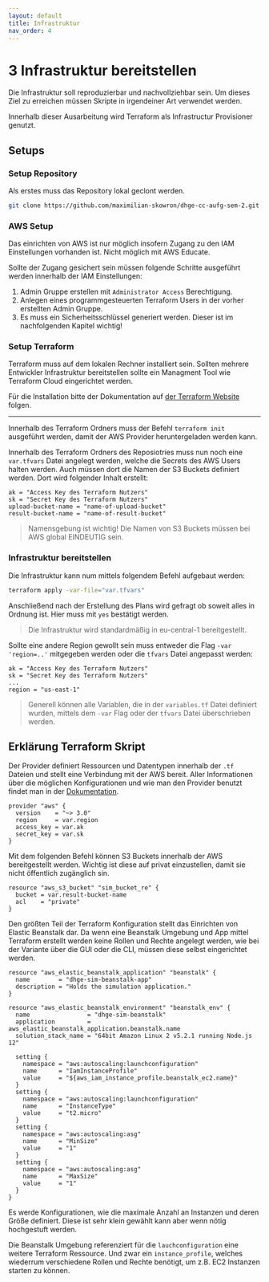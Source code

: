 ```yaml
---
layout: default
title: Infrastruktur
nav_order: 4
---
```


# 3 Infrastruktur bereitstellen

Die Infrastruktur soll reproduzierbar und nachvollziehbar sein.
Um dieses Ziel zu erreichen müssen Skripte in irgendeiner Art verwendet werden.

Innerhalb dieser Ausarbeitung wird Terraform als Infrastructur Provisioner genutzt.

## Setups

### Setup Repository

Als erstes muss das Repository lokal geclont werden.

```bash
git clone https://github.com/maximilian-skowron/dhge-cc-aufg-sem-2.git && cd dhge-cc-aufg-sem-2
```

### AWS Setup

Das einrichten von AWS ist nur möglich insofern Zugang zu den IAM Einstellungen vorhanden ist. Nicht möglich mit AWS Educate.

Sollte der Zugang gesichert sein müssen folgende Schritte ausgeführt werden innerhalb der IAM Einstellungen:

1. Admin Gruppe erstellen mit `Administrator Access` Berechtigung.
2. Anlegen eines programmgesteuerten Terraform Users in der vorher erstellten Admin Gruppe.
3. Es muss ein Sicherheitsschlüssel generiert werden. Dieser ist im nachfolgenden Kapitel wichtig!

### Setup Terraform

Terraform muss auf dem lokalen Rechner installiert sein.
Sollten mehrere Entwickler Infrastruktur bereitstellen sollte ein Managment Tool wie Terraform Cloud eingerichtet werden.

Für die Installation bitte der Dokumentation auf [der Terraform Website](https://www.terraform.io/docs/enterprise/install/installer.html) folgen.

---

Innerhalb des Terraform Ordners muss der Befehl `terraform init` ausgeführt werden, damit der AWS Provider heruntergeladen werden kann.

Innerhalb des Terraform Ordners des Reposiotries muss nun noch eine `var.tfvars` Datei angelegt werden, welche die Secrets des AWS Users halten werden. 
Auch müssen dort die Namen der S3 Buckets definiert werden.
Dort wird folgender Inhalt erstellt:

```
ak = "Access Key des Terraform Nutzers"
sk = "Secret Key des Terraform Nutzers"
upload-bucket-name = "name-of-upload-bucket"
result-bucket-name = "name-of-result-bucket"
```

> Namensgebung ist wichtig! Die Namen von S3 Buckets müssen bei AWS global EINDEUTIG sein.

### Infrastruktur bereitstellen

Die Infrastruktur kann num mittels folgendem Befehl aufgebaut werden:

```bash
terraform apply -var-file="var.tfvars"
```

Anschließend nach der Erstellung des Plans wird gefragt ob soweit alles in Ordnung ist.
Hier muss mit `yes` bestätigt werden.

> Die Infrastruktur wird standardmäßig in eu-central-1 bereitgestellt.

Sollte eine andere Region gewollt sein muss entweder die Flag `-var 'region=..'` mitgegeben werden oder die `tfvars` Datei angepasst werden:

```
ak = "Access Key des Terraform Nutzers"
sk = "Secret Key des Terraform Nutzers"
...
region = "us-east-1"
```

> Generell können alle Variablen, die in der `variables.tf` Datei definiert wurden, mittels dem `-var` Flag oder der `tfvars` Datei überschrieben werden.

## Erklärung Terraform Skript

Der Provider definiert Ressourcen und Datentypen innerhalb der `.tf` Dateien und stellt eine Verbindung mit der AWS bereit.
Aller Informationen über die möglichen Konfigurationen und wie man den Provider benutzt findet man in der [Dokumentation](https://registry.terraform.io/providers/hashicorp/aws/latest/docs).

```hcl
provider "aws" {
  version    = "~> 3.0"
  region     = var.region
  access_key = var.ak
  secret_key = var.sk
}
```

Mit dem folgenden Befehl können S3 Buckets innerhalb der AWS bereitgestellt werden. 
Wichtig ist diese auf privat einzustellen, damit sie nicht öffentlich zugänglich sin.

```hcl
resource "aws_s3_bucket" "sim_bucket_re" {
  bucket = var.result-bucket-name
  acl    = "private"
}
```

Den größten Teil der Terraform Konfiguration stellt das Einrichten von Elastic Beanstalk dar.
Da wenn eine Beanstalk Umgebung und App mittel Terraform erstellt werden keine Rollen und Rechte angelegt werden, wie bei der Variante über die GUI oder die CLI, müssen diese selbst eingerichtet werden.

```hcl
resource "aws_elastic_beanstalk_application" "beanstalk" {
  name        = "dhge-sim-beanstalk-app"
  description = "Holds the simulation application."
}

resource "aws_elastic_beanstalk_environment" "beanstalk_env" {
  name                = "dhge-sim-beanstalk"
  application         = aws_elastic_beanstalk_application.beanstalk.name
  solution_stack_name = "64bit Amazon Linux 2 v5.2.1 running Node.js 12"

  setting {
    namespace = "aws:autoscaling:launchconfiguration"
    name      = "IamInstanceProfile"
    value     = "${aws_iam_instance_profile.beanstalk_ec2.name}"
  }
  setting {
    namespace = "aws:autoscaling:launchconfiguration"
    name      = "InstanceType"
    value     = "t2.micro"
  }
  setting {
    namespace = "aws:autoscaling:asg"
    name      = "MinSize"
    value     = "1"
  }
  setting {
    namespace = "aws:autoscaling:asg"
    name      = "MaxSize"
    value     = "1"
  }
}
```

Es werde Konfigurationen, wie die maximale Anzahl an Instanzen und deren Größe definiert. 
Diese ist sehr klein gewählt kann aber wenn nötig hochgestuft werden.

Die Beanstalk Umgebung referenziert für die `lauchconfiguration` eine weitere Terraform Ressource.
Und zwar ein `instance_profile`, welches wiederrum verschiedene Rollen und Rechte benötigt, um z.B. EC2 Instanzen starten zu können. 